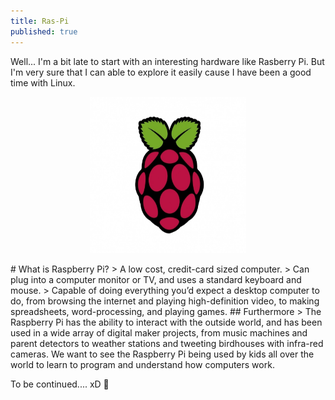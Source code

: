 ```yaml
---
title: Ras-Pi
published: true
---
```

Well... I'm a bit late to start with an interesting hardware like Rasberry Pi. But I'm very sure that I can able to explore it easily cause I have been a good time with Linux.
<p align="center">
<img height="250" width="250" src="https://raw.githubusercontent.com/RanitPradhan/blog/master/Images/RPi/RPi_logo.jpg">
</p>
# What is Raspberry Pi?
> A low cost, credit-card sized computer.
> Can plug into a computer monitor or TV, and uses a standard keyboard and mouse.
> Capable of doing everything you’d expect a desktop computer to do, from browsing the internet and playing high-definition video, to making spreadsheets, word-processing, and playing games.
## Furthermore 
> The Raspberry Pi  has the ability to interact with the outside world, and has been used in a wide array of digital maker projects, from music machines and parent detectors to weather stations and tweeting birdhouses with infra-red cameras. We want to see the Raspberry Pi being used by kids all over the world to learn to program and understand how computers work.

To be continued.... xD 😬

